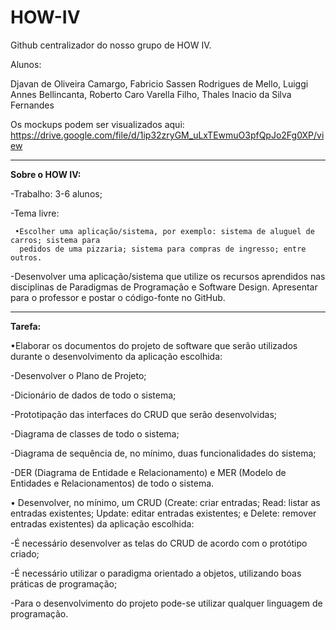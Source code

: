 # HOW-IV

Github centralizador do nosso grupo de HOW IV.

Alunos: 

Djavan de Oliveira Camargo, Fabricio Sassen Rodrigues de Mello, Luiggi Annes Bellincanta, Roberto Caro Varella Filho, Thales Inacio da Silva Fernandes


Os mockups podem ser visualizados aqui: https://drive.google.com/file/d/1ip32zryGM_uLxTEwmuO3pfQpJo2Fg0XP/view


-------
**Sobre o HOW IV:**

-Trabalho: 3-6 alunos;

-Tema livre:

     •Escolher uma aplicação/sistema, por exemplo: sistema de aluguel de carros; sistema para
      pedidos de uma pizzaria; sistema para compras de ingresso; entre outros.

-Desenvolver uma aplicação/sistema que utilize os recursos aprendidos nas disciplinas de
Paradigmas de Programação e Software Design. Apresentar para o professor e postar o
código-fonte no GitHub.

---

**Tarefa:**

•Elaborar os documentos do projeto de software que serão utilizados durante o
desenvolvimento da aplicação escolhida:

-Desenvolver o Plano de Projeto;

-Dicionário de dados de todo o sistema;

-Prototipação das interfaces do CRUD que serão desenvolvidas;

-Diagrama de classes de todo o sistema;

-Diagrama de sequência de, no mínimo, duas funcionalidades do sistema;

-DER (Diagrama de Entidade e Relacionamento) e MER (Modelo de Entidades e
Relacionamentos) de todo o sistema.

• Desenvolver, no mínimo, um CRUD (Create: criar entradas; Read: listar as entradas
existentes; Update: editar entradas existentes; e Delete: remover entradas existentes) da
aplicação escolhida:

-É necessário desenvolver as telas do CRUD de acordo com o protótipo criado;

-É necessário utilizar o paradigma orientado a objetos, utilizando boas práticas de
programação;

-Para o desenvolvimento do projeto pode-se utilizar qualquer linguagem de
programação.



  
    

